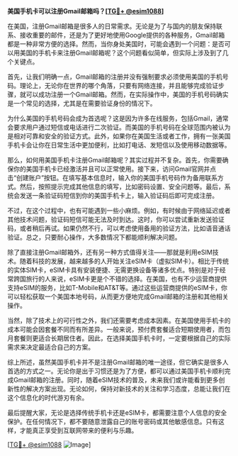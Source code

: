 **美国手机卡可以注册Gmail邮箱吗？[[TG💪+ @esim1088](https://t.me/s/esim1088)]**

在美国，注册Gmail邮箱是很多人的日常需求。无论是为了与国内的朋友保持联系、接收重要的邮件，还是为了更好地使用Google提供的各种服务，Gmail邮箱都是一种非常方便的选择。然而，当你身处美国时，可能会遇到一个问题：是否可以用美国的手机卡来注册Gmail邮箱呢？这个问题看似简单，但实际上涉及到了几个关键点。

首先，让我们明确一点，Gmail邮箱的注册并没有强制要求必须使用美国的手机号码。理论上，无论你在世界的哪个角落，只要有网络连接，并且能够完成验证步骤，就可以成功注册一个Gmail邮箱。然而，在实际操作中，美国的手机号码确实是一个常见的选择，尤其是在需要验证身份的情况下。

为什么美国的手机号码会成为首选呢？这是因为许多在线服务，包括Gmail，通常会要求用户通过短信或电话进行二次验证。而美国的手机号码在全球范围内被认为是相对可靠和安全的验证方式。此外，如果你在美国生活或者工作，拥有一张美国手机卡会让你在日常生活中更加便利，比如打电话、发短信以及使用移动数据等。

那么，如何用美国手机卡注册Gmail邮箱呢？其实过程并不复杂。首先，你需要确保你的美国手机卡已经激活并且可以正常使用。接下来，访问Gmail官网并点击“创建账户”按钮。在填写基本信息时，输入你的美国手机号码作为备用联系方式。然后，按照提示完成其他信息的填写，比如密码设置、安全问题等。最后，系统会发送一条验证码短信到你的美国手机卡上，输入验证码后即可完成注册。

不过，在这个过程中，也有可能遇到一些小麻烦。例如，有时候由于网络延迟或者其他技术问题，验证码短信可能无法及时到达。这时，你可以尝试重新发送验证码，或者稍后再试。如果仍然不行，可以考虑使用备用的验证方法，比如语音通话验证。总之，只要耐心操作，大多数情况下都能顺利解决问题。

除了直接注册Gmail邮箱外，还有另一种方式值得关注——那就是利用eSIM技术。随着科技的发展，越来越多的人开始关注eSIM卡（虚拟SIM卡）。相比于传统的实体SIM卡，eSIM卡具有安装便捷、无需更换设备等诸多优点。特别是对于经常跨国旅行的人来说，eSIM卡更是个不错的选择。在美国，也有不少运营商提供支持eSIM的服务，比如T-Mobile和AT&T等。通过这些运营商提供的eSIM卡，你可以轻松获取一个美国本地号码，从而更方便地完成Gmail邮箱的注册和其他相关操作。

当然，除了技术上的可行性之外，我们还需要考虑成本因素。在美国使用手机卡的成本可能会因套餐不同而有所差异。一般来说，预付费套餐适合短期使用者，而包月套餐则更适合长期居住者。因此，在选择美国手机卡时，一定要根据自己的实际需求来决定最适合自己的方案。

综上所述，虽然美国手机卡并不是注册Gmail邮箱的唯一途径，但它确实是很多人首选的方式之一。无论你是出于习惯还是为了方便，都可以通过美国手机卡顺利完成Gmail邮箱的注册。同时，随着eSIM技术的普及，未来我们或许能看到更多创新性的解决方案出现。无论如何，保持对新技术的关注和学习态度，总能让我们在这个信息化的时代游刃有余。

最后提醒大家，无论是选择传统手机卡还是eSIM卡，都需要注意个人信息的安全保护。在任何情况下，都不要随意泄露自己的账号密码或其他敏感信息。只有这样，才能真正享受到互联网带来的便利与乐趣。

[[TG💪+ @esim1088](https://t.me/s/esim1088) ![Image](https://i.postimg.cc/4NQfJmqS/Snipaste-2025-05-13-00-14-12.png)]